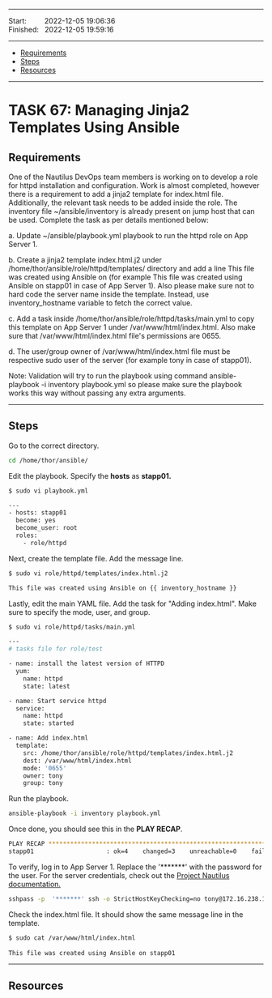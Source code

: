 
------------------------------

Start: &nbsp;&nbsp;&nbsp;&nbsp;&nbsp;&nbsp;&nbsp;&nbsp;2022-12-05 19:06:36  
Finished: &nbsp;&nbsp;2022-12-05 19:59:16

------------------------------

- [Requirements](#requirements)
- [Steps](#steps)
- [Resources](#resources)

------------------------------

# TASK 67: Managing Jinja2 Templates Using Ansible

## Requirements

One of the Nautilus DevOps team members is working on to develop a role for httpd installation and configuration. Work is almost completed, however there is a requirement to add a jinja2 template for index.html file. Additionally, the relevant task needs to be added inside the role. The inventory file ~/ansible/inventory is already present on jump host that can be used. Complete the task as per details mentioned below:

a. Update ~/ansible/playbook.yml playbook to run the httpd role on App Server 1.

b. Create a jinja2 template index.html.j2 under /home/thor/ansible/role/httpd/templates/ directory and add a line This file was created using Ansible on <respective server> (for example This file was created using Ansible on stapp01 in case of App Server 1). Also please make sure not to hard code the server name inside the template. Instead, use inventory_hostname variable to fetch the correct value.

c. Add a task inside /home/thor/ansible/role/httpd/tasks/main.yml to copy this template on App Server 1 under /var/www/html/index.html. Also make sure that /var/www/html/index.html file's permissions are 0655.

d. The user/group owner of /var/www/html/index.html file must be respective sudo user of the server (for example tony in case of stapp01).

Note: Validation will try to run the playbook using command ansible-playbook -i inventory playbook.yml so please make sure the playbook works this way without passing any extra arguments.

------------------------------

## Steps

Go to the correct directory.

```bash
cd /home/thor/ansible/
```

Edit the playbook. Specify the **hosts** as **stapp01.**

```bash
$ sudo vi playbook.yml

---
- hosts: stapp01
  become: yes
  become_user: root
  roles:
    - role/httpd
```

Next, create the template file. Add the message line.

```bash
$ sudo vi role/httpd/templates/index.html.j2

This file was created using Ansible on {{ inventory_hostname }}
```

Lastly, edit the main YAML file. Add the task for "Adding index.html". Make sure to specify the mode, user, and group.

```bash
$ sudo vi role/httpd/tasks/main.yml 

---
# tasks file for role/test

- name: install the latest version of HTTPD
  yum:
    name: httpd
    state: latest

- name: Start service httpd
  service:
    name: httpd
    state: started

- name: Add index.html
  template:
    src: /home/thor/ansible/role/httpd/templates/index.html.j2
    dest: /var/www/html/index.html
    mode: '0655'    
    owner: tony   
    group: tony
```

Run the playbook.

```bash
ansible-playbook -i inventory playbook.yml
```

Once done, you should see this in the **PLAY RECAP**.
```bash
PLAY RECAP ***************************************************************************************************
stapp01                    : ok=4    changed=3    unreachable=0    failed=0    skipped=0    rescued=0    ignored=0 
```

To verify, log in to App Server 1. Replace the '*******' with the password for the user. For the server credentials, check out the [Project Nautilus documentation.](https://kodekloudhub.github.io/kodekloud-engineer/docs/projects/nautilus)

```bash
sshpass -p  '*******' ssh -o StrictHostKeyChecking=no tony@172.16.238.10
```

Check the index.html file. It should show the same message line in the template.

```bash
$ sudo cat /var/www/html/index.html
 
This file was created using Ansible on stapp01
```

------------------------------

## Resources
